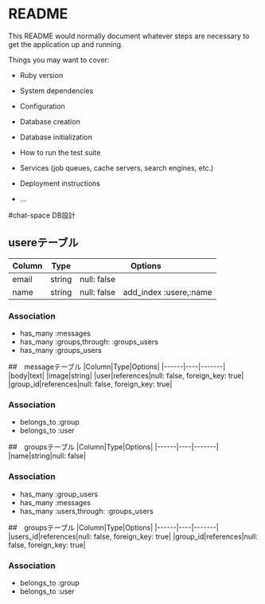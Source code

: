 # README

This README would normally document whatever steps are necessary to get the
application up and running.

Things you may want to cover:

* Ruby version

* System dependencies

* Configuration

* Database creation

* Database initialization

* How to run the test suite

* Services (job queues, cache servers, search engines, etc.)

* Deployment instructions

* ...

#chat-space DB設計
## usereテーブル
|Column|Type|Options|
|------|----|-------|
|email|string|null: false|
|name|string|null: false　add_index :usere,:name
### Association
- has_many :messages
- has_many :groups,through: :groups_users
- has_many :groups_users

##　messageテーブル
|Column|Type|Options|
|------|----|-------|
|body|text|
|image|string|
|user|references|null: false, foreign_key: true|
|group_id|references|null: false, foreign_key: true|
### Association
- belongs_to :group
- belongs_to :user

##　groupsテーブル
|Column|Type|Options|
|------|----|-------|
|name|string|null: false|
### Association
- has_many :group_users
- has_many :messages
- has_many :users,through: :groups_users

##　groupsテーブル
|Column|Type|Options|
|------|----|-------|
|users_id|references|null: false, foreign_key: true|
|group_id|references|null: false, foreign_key: true|
### Association
- belongs_to :group
- belongs_to :user











